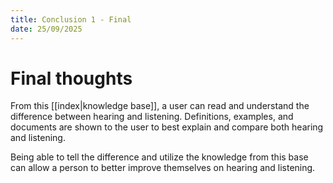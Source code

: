 ```yaml
---
title: Conclusion 1 - Final
date: 25/09/2025
---
```

# Final thoughts

From this [[index|knowledge base]], a user can read and understand the difference between hearing and listening. Definitions, examples, and documents are shown to the user to best explain and compare both hearing and listening.

Being able to tell the difference and utilize the knowledge from this base can allow a person to better improve themselves on hearing and listening.